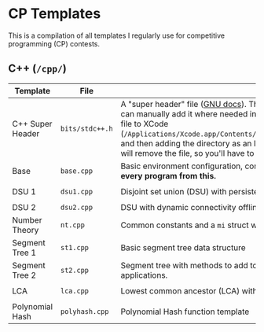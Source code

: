 # CP Templates

This is a compilation of all templates I regularly use for competitive programming (CP) contests.

## C++ (`/cpp/`)
| Template | File | Description | Dependencies |
| - | - | - | - |
| C++ Super Header | `bits/stdc++.h` | A "super header" file ([GNU docs](https://gcc.gnu.org/onlinedocs/gcc-4.8.0/libstdc++/api/a01541_source.html)). This file should already exist in the C++ library, but sometimes doesn't, in which case you can manually add it where needed instead. For macOS, you can try configuring it for VS Code by copying the directory and file to XCode (`/Applications/Xcode.app/Contents/Developer/Platforms/MacOSX.platform/Developer/SDKs/MacOSX.sdk/usr/include/c++/v1`) and then adding the directory as an Include Path in the C++ Intellisense Extension. However, every time XCode updates, it will remove the file, so you'll have to repeat this.| |
| Base | `base.cpp` | Basic environment configuration, common typedefs, and helper functions; can be independently run as a full program. **Start every program from this.** | None |
| DSU 1 | `dsu1.cpp` | Disjoint set union (DSU) with persistence and rollback. | `#include "bits/stdc++.h"` |
| DSU 2 | `dsu2.cpp` | DSU with dynamic connectivity offline (DCO). | DSU 1 |
| Number Theory | `nt.cpp` | Common constants and a `mi` struct with mathematical operations for modular arithmetic | `#include "bits/stdc++.h"` |
| Segment Tree 1 | `st1.cpp` | Basic segment tree data structure | None |
| Segment Tree 2 | `st2.cpp` | Segment tree with methods to add to a single element and get the sum over a segment. Easy to generalize to many common applications. | None |
| LCA | `lca.cpp` | Lowest common ancestor (LCA) with binary lifting | `#include "bits/stdc++.h"` |
| Polynomial Hash | `polyhash.cpp` | Polynomial Hash function template | Number Theory |